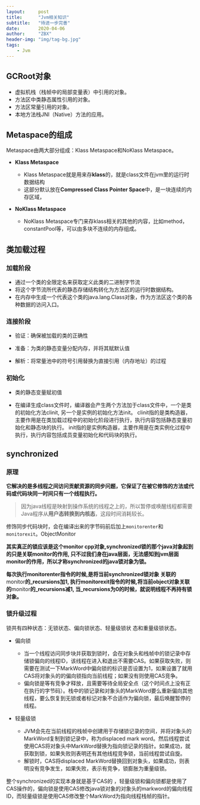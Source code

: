 ```yaml
---
layout:     post
title:      "Jvm相关知识"
subtitle:   "待进一步完善"
date:       2020-04-06
author:     "ZBX"
header-img: "img/tag-bg.jpg"
tags:
    - Jvm
---
```




## GCRoot对象

- 虚拟机栈（栈帧中的局部变量表）中引用的对象。
- 方法区中类静态属性引用的对象。
- 方法区常量引用的对象。
- 本地方法栈JNI（Native）方法的应用。

## Metaspace的组成

Metaspace由两大部分组成：Klass Metaspace和NoKlass Metaspace。

- **Klass Metaspace**
  - Klass Metaspace就是用来存**klass**的，就是class文件在jvm里的运行时数据结构
  - 这部分默认放在**Compressed Class Pointer Space**中，是一块连续的内存区域，

- **NoKlass Metaspace**
  - NoKlass Metaspace专门来存klass相关的其他的内容，比如method，constantPool等，可以由多块不连续的内存组成。

## 类加载过程

### 加载阶段

- 通过一个类的全限定名来获取定义此类的二进制字节流
- 将这个字节流所代表的静态存储结构转化为方法区的运行时数据结构。
- 在内存中生成一个代表这个类的java.lang.Class对象，作为方法区这个类的各种数据的访问入口。

### 连接阶段

- 验证：确保被加载的类的正确性

- 准备：为类的静态变量分配内存，并将其赋默认值

- 解析：将常量池中的符号引用替换为直接引用（内存地址）的过程

### 初始化

- 类的静态变量赋初值

- 在编译生成class文件时，编译器会产生两个方法加于class文件中，一个是类的初始化方法clinit, 另一个是实例的初始化方法init。 clinit指的是类构造器，主要作用是在类加载过程中的初始化阶段进行执行，执行内容包括静态变量初始化和静态块的执行。 init指的是实例构造器，主要作用是在类实例化过程中执行，执行内容包括成员变量初始化和代码块的执行。

## synchronized

### 原理

**它解决的是多线程之间访问贡献资源的同步问题，它保证了在被它修饰的方法或代码或代码块同一时间只有一个线程执行。**

> 因为java线程是映射到操作系统的线程之上的，所以暂停或唤醒线程都需要Java程序从**用户态转换到内核态**，这段时间消耗较长。

修饰同步代码块时，会在编译出来的字节码前后加上`monitorenter`和`monitorexit`。ObjectMonitor

**其实真正的锁应该是这个monitor cpp对象,synchronized锁的那个java对象起到的只是关联monitor的作用, 只不过我们身在java层面，无法感知到jvm层面monitor的作用，所以才称synchronized的java锁对象为锁。**

**每次执行monitorenter指令的时候,是将当前synchronized锁对象 关联的**monitor**的_recursions加1, 执行monitorexit指令的时候,将当前object对象关联的**monitor**的_recursions减1, 当_recursions为0的时候，就说明线程不再持有锁对象。**

### 锁升级过程

锁共有四种状态：无锁状态、偏向锁状态、轻量级锁状 态和重量级锁状态。

- 偏向锁
  - 当一个线程访问同步块并获取到锁时，会在对象头和栈帧中的锁记录中存储锁偏向的线程ID，该线程在进入和退出不需要CAS。如果获取失败，则需要在测试一下MarkWord中偏向锁的标识是否设置为1，如果设置了就用CAS将对象头的的偏向锁指向当前线程；如果没有则使用CAS竞争。
  - 偏向锁是等有竞争才释放，且需要等待全局安全点（这个时间点上没有正在执行的字节码）。栈中的锁记录和对象头的MarkWord要么重新偏向其他线程，要么恢复到无锁或者标记对象不合适作为偏向锁，最后唤醒暂停的线程。

- 轻量级锁
  - JVM会先在当前线程的栈帧中创建用于存储锁记录的空间，并将对象头的MarkWord复制到锁记录中，称为displaced mark word。然后线程尝试使用CAS将对象头中MarkWord替换为指向锁记录的指针。如果成功，就获取到锁，如果失败则表明还有其他线程竞争锁，当前线程尝试自旋。
  - 解锁时，CAS将displaced MarkWord替换回到对象头，如果成功，则表明没有竞争发生，如果失败，表示有竞争，锁膨胀为重量级锁。

整个synchronized的实现本身就是基于CAS的 ，轻量级锁和偏向锁都是使用了CAS操作的，偏向锁是使用CAS修改java锁对象的对象头的markword的偏向线程ID，而轻量级锁是使用CAS修改整个MarkWord为指向线程栈帧的指针。


